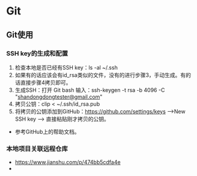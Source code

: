 # Git
## Git使用
### SSH key的生成和配置
1. 检查本地是否已经有SSH key：ls -al ~/.ssh
2. 如果有的话应该会有id_rsa类似的文件，没有的进行步骤3，手动生成。有的话直接步骤4拷贝即可。
3. 生成SSH：打开 Git bash 输入：ssh-keygen -t rsa -b 4096 -C "shandongdongtester@gmail.com"
4. 拷贝公钥：clip < ~/.ssh/id_rsa.pub
5. 将拷贝的公钥添加到GitHub：https://github.com/settings/keys -->New SSH key --> 直接粘贴刚才拷贝的公钥。
- 参考GitHub上的帮助文档。

### 本地项目关联远程仓库
- https://www.jianshu.com/p/474bb5cdfa4e
- 
